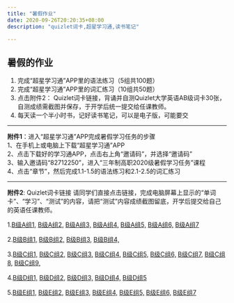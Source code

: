 ```yaml
---
title: "暑假作业"
date: 2020-09-26T20:20:35+08:00
description: "quizlet词卡,超星学习通,读书笔记"

---
```


## 暑假的作业

1. 完成“超星学习通”APP里的语法练习（5组共100题）  
2. 完成“超星学习通”APP里的词汇练习（10组共50题）  
3. 点击附件2： Quizlet词卡链接，背诵并自测Quizlet大学英语AB级词卡30张，自测成绩需截图并保存，于开学后统一提交给任课教师。  
4. 每天读一个半小时书，记好读书笔记，可以是电子版，可能要交  

---

**附件1**：进入“超星学习通”APP完成暑假学习任务的步骤  
1、在手机上或电脑上下载“超星学习通”APP  
2、点击下载好的学习通APP，点击右上角“邀请码”，并选择“邀请码”  
3、输入邀请码“82712250”，进入“三年制高职2020级暑假学习任务”课程  
4、点击“章节”，然后完成1.1-1.5的语法练习和2.1-2.5的词汇练习  
  
---
  
**附件2**: Quizlet词卡链接
请同学们直接点击链接，完成电脑屏幕上显示的“单词卡”、“学习”、“测试”的内容，请把“测试”内容成绩截图留底，开学后提交给自己的英语任课教师。  

1.[B级A组1,](https://quizlet.com/cn/486065661/b%E7%BA%A7a%E7%BB%841-flash-cards/) [B级A组2,](https://quizlet.com/cn/486067789/b%E7%BA%A7a%E7%BB%842-flash-cards) [B级A组3,](https://quizlet.com/cn/486088843/b%E7%BA%A7a%E7%BB%843-flash-cards/) [B级A组4,](https://quizlet.com/cn/486091073/b%E7%BA%A7a%E7%BB%844-flash-cards/) [B级A组5,](https://quizlet.com/cn/486093406/b%E7%BA%A7a%E7%BB%845-flash-cards/) [B级A组6,](https://quizlet.com/cn/486097424/b%E7%BA%A7a%E7%BB%846-flash-cards/) [B级A组7](https://quizlet.com/cn/486100490/b%E7%BA%A7a%E7%BB%847-flash-cards/)  

2.[B级B组1,](https://quizlet.com/cn/475047671/b%E7%BA%A7b%E7%BB%841-flash-cards/) [B级B组2,](https://quizlet.com/cn/475050446/b%E7%BA%A7b%E7%BB%842-flash-cards/) [B级B组3,](https://quizlet.com/cn/475051089/b%E7%BA%A7b%E7%BB%843-flash-cards/) [B级B组4,](https://quizlet.com/cn/475051628/b%E7%BA%A7b%E7%BB%844-flash-cards/)  

3.[B级C组1,](https://quizlet.com/cn/516000937/b%E7%BA%A7c%E7%BB%841-flash-cards/) [B级C组2,](https://quizlet.com/cn/496625665/b%E7%BA%A7c%E7%BB%842-flash-cards/) [B级C组3,](https://quizlet.com/cn/516002676/b%E7%BA%A7c%E7%BB%843-flash-cards/) [B级C组4,](https://quizlet.com/cn/516003433/b%E7%BA%A7c%E7%BB%844-flash-cards/) [B级C组5,](https://quizlet.com/cn/516005780/b%E7%BA%A7c%E7%BB%845-flash-cards/) [B级C组6,](https://quizlet.com/cn/516004189/b%E7%BA%A7c%E7%BB%846-flash-cards/) [B级C组7,](https://quizlet.com/cn/486533363/b%E7%BA%A7c%E7%BB%847-flash-cards/) [B级C组8,](https://quizlet.com/cn/516006740/b%E7%BA%A7c%E7%BB%848-flash-cards/) [B级C组9,](https://quizlet.com/cn/516007465/b%E7%BA%A7c%E7%BB%849-flash-cards/)  

4.[B级D组1,](https://quizlet.com/cn/479573914/b%E7%BA%A7d%E7%BB%841-flash-cards/) [B级D组2,](https://quizlet.com/cn/479574735/b%E7%BA%A7d%E7%BB%842-flash-cards/) [B级D组3,](https://quizlet.com/cn/479575056/b%E7%BA%A7d%E7%BB%843-flash-cards/) [B级D组4,](https://quizlet.com/cn/479575404/b%E7%BA%A7d%E7%BB%844-flash-cards/) [B级D组5](https://quizlet.com/cn/479575850/b%E7%BA%A7d%E7%BB%845-flash-cards/)  

5.[B级E组1,](https://quizlet.com/cn/484953037/b%E7%BA%A7e%E7%BB%841-flash-cards/) [B级E组2,](https://quizlet.com/cn/484956357/b%E7%BA%A7e%E7%BB%842-flash-cards/) [B级E组3,](https://quizlet.com/cn/484962480/b%E7%BA%A7e%E7%BB%843-flash-cards/) [B级E组4,](https://quizlet.com/cn/484968424/b%E7%BA%A7e%E7%BB%844-flash-cards/) [B级E组5,](https://quizlet.com/cn/484972239/b%E7%BA%A7e%E7%BB%845-flash-cards/) [B级E组6,](https://quizlet.com/cn/485341862/b%E7%BA%A7e%E7%BB%846-flash-cards/) [B级E组7](https://quizlet.com/cn/485350641/b%E7%BA%A7e%E7%BB%847-flash-cards/)  
